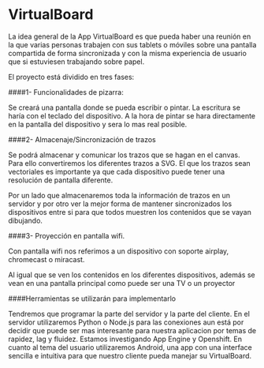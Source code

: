 VirtualBoard
============

La idea general de la App VirtualBoard es que pueda haber una reunión en la que varias personas trabajen con sus tablets o móviles sobre una pantalla compartida de forma sincronizada y con la misma experiencia de usuario que si estuviesen trabajando sobre papel.

El proyecto está dividido en tres fases:

####1- Funcionalidades de pizarra:

Se creará una pantalla donde se pueda escribir o pintar. La escritura se haría con el teclado del dispositivo. A la hora de pintar se hara directamente en la pantalla del dispositivo y sera lo mas real posible.


####2- Almacenaje/Sincronización de trazos

Se podrá almacenar y comunicar los trazos que se hagan en el canvas. Para ello convertiremos los diferentes trazos a SVG. El que los trazos sean vectoriales es importante ya que cada dispositivo puede tener una resolución de pantalla diferente.

Por un lado que almacenaremos toda la información de trazos en un servidor y por otro ver la mejor forma de mantener sincronizados los dispositivos entre si para que todos muestren los contenidos que se vayan dibujando.  

####3- Proyección en pantalla wifi.

Con pantalla wifi nos referimos a un dispositivo con soporte airplay, chromecast o miracast.  

Al igual que se ven los contenidos en los diferentes dispositivos, además se vean en una pantalla principal como puede ser una TV o un proyector

####Herramientas se utilizarán para implementarlo

Tendremos que programar la parte del servidor y la parte del cliente. En el servidor utilizaremos Python o Node.js para las conexiones aun está por decidir que puede ser mas interesante para nuestra aplicacion por temas de rapidez, lag y fluidez. Estamos investigando App Engine y Openshift.
En cuanto al tema del usuario utilizaremos Android, una app con una interface sencilla e intuitiva para que nuestro cliente pueda manejar su VirtualBoard.


